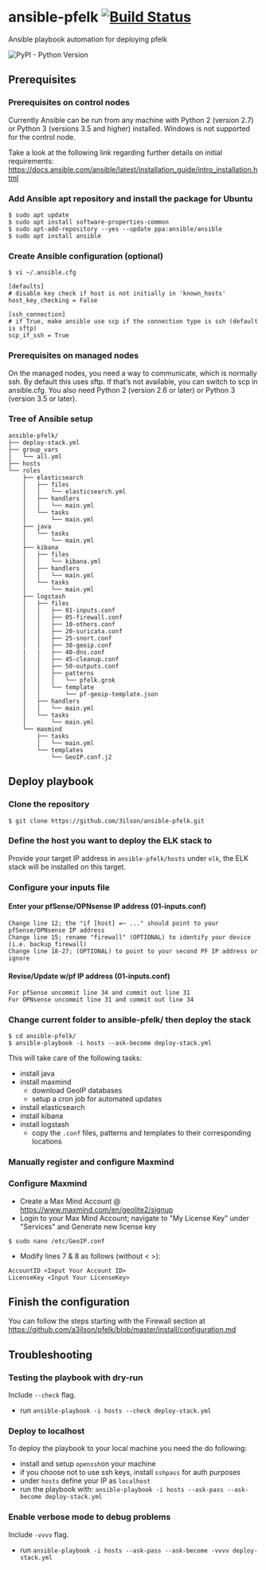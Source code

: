 # ansible-pfelk [![Build Status](https://travis-ci.org/3ilson/ansible-pfelk.svg?branch=master)](https://travis-ci.org/3ilson/ansible-pfelk)
Ansible playbook automation for deploying pfelk

![PyPI - Python Version](https://img.shields.io/pypi/pyversions/ansible)
## Prerequisites 

### Prerequisites on control nodes

Currently Ansible can be run from any machine with Python 2 (version 2.7) or Python 3 (versions 3.5 and higher) installed. Windows is not supported for the control node.

Take a look at the following link regarding further details on initial requirements: https://docs.ansible.com/ansible/latest/installation_guide/intro_installation.html

### Add Ansible apt repository and install the package for Ubuntu
```
$ sudo apt update
$ sudo apt install software-properties-common
$ sudo apt-add-repository --yes --update ppa:ansible/ansible
$ sudo apt install ansible
```

### Create Ansible configuration (optional)

```
$ vi ~/.ansible.cfg

[defaults]
# disable key check if host is not initially in 'known_hosts'
host_key_checking = False

[ssh_connection]
# if True, make ansible use scp if the connection type is ssh (default is sftp)
scp_if_ssh = True
```

### Prerequisites on managed nodes

On the managed nodes, you need a way to communicate, which is normally ssh. By default this uses sftp. If that’s not available, you can switch to scp in ansible.cfg. You also need Python 2 (version 2.6 or later) or Python 3 (version 3.5 or later).

### Tree of Ansible setup
```
ansible-pfelk/
├── deploy-stack.yml
├── group_vars
│   └── all.yml
├── hosts
└── roles
    ├── elasticsearch
    │   ├── files
    │   │   └── elasticsearch.yml
    │   ├── handlers
    │   │   └── main.yml
    │   └── tasks
    │       └── main.yml
    ├── java
    │   └── tasks
    │       └── main.yml
    ├── kibana
    │   ├── files
    │   │   └── kibana.yml
    │   ├── handlers
    │   │   └── main.yml
    │   └── tasks
    │       └── main.yml
    ├── logstash
    │   ├── files
    │   │   ├── 01-inputs.conf
    │   │   ├── 05-firewall.conf
    │   │   ├── 10-others.conf
    │   │   ├── 20-suricata.conf
    │   │   ├── 25-snort.conf
    │   │   ├── 30-geoip.conf
    |   |   ├── 40-dns.conf
    │   │   ├── 45-cleanup.conf   
    │   │   ├── 50-outputs.conf
    │   │   ├── patterns
    │   │   │   └── pfelk.grok
    │   │   └── template
    │   │       └── pf-geoip-template.json
    │   ├── handlers
    │   │   └── main.yml
    │   └── tasks
    │       └── main.yml
    └── maxmind
        ├── tasks
        │   └── main.yml
        └── templates
            └── GeoIP.conf.j2    
```

## Deploy playbook 
### Clone the repository

```
$ git clone https://github.com/3ilson/ansible-pfelk.git
```

### Define the host you want to deploy the ELK stack to
Provide your target IP address in `ansible-pfelk/hosts` under `elk`, the ELK stack will be installed on this target.

### Configure your inputs file

#### Enter your pfSense/OPNsense IP address (01-inputs.conf)

```
Change line 12; the "if [host] =~ ..." should point to your pfSense/OPNsense IP address
Change line 15; rename "firewall" (OPTIONAL) to identify your device (i.e. backup_firewall)
Change line 18-27; (OPTIONAL) to point to your second PF IP address or ignore
```

#### Revise/Update w/pf IP address (01-inputs.conf)

```
For pfSense uncommit line 34 and commit out line 31
For OPNsense uncommit line 31 and commit out line 34
```

### Change current folder to ansible-pfelk/ then deploy the stack
```
$ cd ansible-pfelk/
$ ansible-playbook -i hosts --ask-become deploy-stack.yml
```

This will take care of the following tasks:
 - install java
 - install maxmind
   - download GeoIP databases
   - setup a cron job for automated updates
 - install elasticsearch
 - install kibana
 - install logstash
   - copy the `.conf` files, patterns and templates to their corresponding locations

### Manually register and configure Maxmind

### Configure Maxmind
- Create a Max Mind Account @ https://www.maxmind.com/en/geolite2/signup
- Login to your Max Mind Account; navigate to "My License Key" under "Services" and Generate new license key
```
$ sudo nano /etc/GeoIP.conf
```
- Modify lines 7 & 8 as follows (without < >):
```
AccountID <Input Your Account ID>
LicenseKey <Input Your LicenseKey>
```
## Finish the configuration

You can follow the steps starting with the Firewall section at https://github.com/a3ilson/pfelk/blob/master/install/configuration.md

## Troubleshooting

### Testing the playbook with dry-run
Include `--check` flag.
 - run `ansible-playbook -i hosts --check deploy-stack.yml`

### Deploy to localhost
To deploy the playbook to your local machine you need the do following:
 - install and setup `openssh`on your machine
 - if you choose not to use ssh keys, install `sshpass` for auth purposes
 - under `hosts` define your IP as `localhost`
 - run the playbook with: `ansible-playbook -i hosts --ask-pass --ask-become deploy-stack.yml`

### Enable verbose mode to debug problems
Include `-vvvv` flag.
 - run `ansible-playbook -i hosts --ask-pass --ask-become -vvvv deploy-stack.yml`
